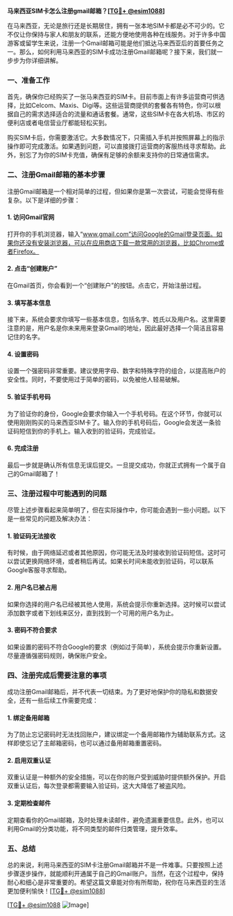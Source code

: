 **马来西亚SIM卡怎么注册gmail邮箱？[[TG💪+ @esim1088](https://t.me/s/esim1088)]**

在马来西亚，无论是旅行还是长期居住，拥有一张本地SIM卡都是必不可少的。它不仅让你保持与家人和朋友的联系，还能方便地使用各种在线服务。对于许多中国游客或留学生来说，注册一个Gmail邮箱可能是他们抵达马来西亚后的首要任务之一。那么，如何利用马来西亚的SIM卡成功注册Gmail邮箱呢？接下来，我们就一步步为你详细讲解。

### 一、准备工作

首先，确保你已经购买了一张马来西亚的SIM卡。目前市面上有许多运营商可供选择，比如Celcom、Maxis、Digi等。这些运营商提供的套餐各有特色，你可以根据自己的需求选择适合的流量和通话套餐。通常，这些SIM卡在各大机场、市区的便利店或者电信营业厅都能轻松买到。

购买SIM卡后，你需要激活它。大多数情况下，只需插入手机并按照屏幕上的指示操作即可完成激活。如果遇到问题，可以直接拨打运营商的客服热线寻求帮助。此外，别忘了为你的SIM卡充值，确保有足够的余额来支持你的日常通信需求。

### 二、注册Gmail邮箱的基本步骤

注册Gmail邮箱是一个相对简单的过程，但如果你是第一次尝试，可能会觉得有些复杂。以下是详细的步骤：

#### 1. 访问Gmail官网

打开你的手机浏览器，输入“www.gmail.com”访问Google的Gmail登录页面。如果你还没有安装浏览器，可以在应用商店下载一款常用的浏览器，比如Chrome或者Firefox。

#### 2. 点击“创建账户”

在Gmail首页，你会看到一个“创建账户”的按钮。点击它，开始注册过程。

#### 3. 填写基本信息

接下来，系统会要求你填写一些基本信息，包括名字、姓氏以及用户名。这里需要注意的是，用户名是你未来用来登录Gmail的地址，因此最好选择一个简洁且容易记住的名字。

#### 4. 设置密码

设置一个强密码非常重要。建议使用字母、数字和特殊字符的组合，以提高账户的安全性。同时，不要使用过于简单的密码，以免被他人轻易破解。

#### 5. 验证手机号码

为了验证你的身份，Google会要求你输入一个手机号码。在这个环节，你就可以使用刚刚购买的马来西亚SIM卡了。输入你的手机号码后，Google会发送一条验证码短信到你的手机上。输入收到的验证码，完成验证。

#### 6. 完成注册

最后一步就是确认所有信息无误后提交。一旦提交成功，你就正式拥有一个属于自己的Gmail邮箱了！

### 三、注册过程中可能遇到的问题

尽管上述步骤看起来简单明了，但在实际操作中，你可能会遇到一些小问题。以下是一些常见的问题及解决办法：

#### 1. 验证码无法接收

有时候，由于网络延迟或者其他原因，你可能无法及时接收到验证码短信。这时可以尝试更换网络环境，或者稍后再试。如果长时间未能收到验证码，可以联系Google客服寻求帮助。

#### 2. 用户名已被占用

如果你选择的用户名已经被其他人使用，系统会提示你重新选择。这时候可以尝试添加数字或者下划线来区分，直到找到一个可用的用户名为止。

#### 3. 密码不符合要求

如果设置的密码不符合Google的要求（例如过于简单），系统会提示你重新设置。尽量遵循强密码规则，确保账户安全。

### 四、注册完成后需要注意的事项

成功注册Gmail邮箱后，并不代表一切结束。为了更好地保护你的隐私和数据安全，还有一些后续工作需要完成：

#### 1. 绑定备用邮箱

为了防止忘记密码时无法找回账户，建议绑定一个备用邮箱作为辅助联系方式。这样即使忘记了主邮箱密码，也可以通过备用邮箱重置密码。

#### 2. 启用双重认证

双重认证是一种额外的安全措施，可以在你的账户受到威胁时提供额外保护。开启双重认证后，每次登录都需要输入验证码，这大大降低了被盗风险。

#### 3. 定期检查邮件

定期查看你的Gmail邮箱，及时处理未读邮件，避免遗漏重要信息。此外，也可以利用Gmail的分类功能，将不同类型的邮件归类管理，提升效率。

### 五、总结

总的来说，利用马来西亚的SIM卡注册Gmail邮箱并不是一件难事。只要按照上述步骤逐步操作，就能顺利开通属于自己的Gmail账户。当然，在这个过程中，保持耐心和细心是非常重要的。希望这篇文章能对你有所帮助，祝你在马来西亚的生活更加便利愉快！[[TG💪+ @esim1088](https://t.me/s/esim1088)]

[[TG💪+ @esim1088](https://t.me/s/esim1088) ![Image](https://i.postimg.cc/4NQfJmqS/Snipaste-2025-05-13-00-14-12.png)]